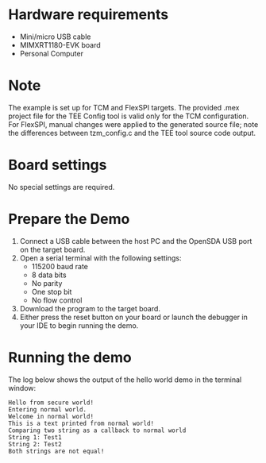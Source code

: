 Hardware requirements
=====================
- Mini/micro USB cable
- MIMXRT1180-EVK board
- Personal Computer

Note
====
The example is set up for TCM and FlexSPI targets. The provided .mex project file for the
TEE Config tool is valid only for the TCM configuration. For FlexSPI, manual changes were
applied to the generated source file; note the differences between tzm_config.c
and the TEE tool source code output.

Board settings
============
No special settings are required.

Prepare the Demo
===============
1.  Connect a USB cable between the host PC and the OpenSDA USB port on the target board.
2.  Open a serial terminal with the following settings:
    - 115200 baud rate
    - 8 data bits
    - No parity
    - One stop bit
    - No flow control
3.  Download the program to the target board.
4.  Either press the reset button on your board or launch the debugger in your IDE to begin running the demo.

Running the demo
================
The log below shows the output of the hello world demo in the terminal window:
~~~~~~~~~~~~~~~~~~~~~~~~~~~~~~~~~~~
Hello from secure world!
Entering normal world.
Welcome in normal world!
This is a text printed from normal world!
Comparing two string as a callback to normal world
String 1: Test1
String 2: Test2
Both strings are not equal!
~~~~~~~~~~~~~~~~~~~~~~~~~~~~~~~~~~~
